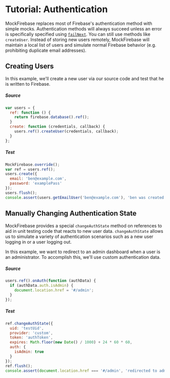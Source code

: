 # Tutorial: Authentication

MockFirebase replaces most of Firebase's authentication method with simple mocks. Authentication methods will always succeed unless an error is specifically specified using [`failNext`](../API.md#failnextmethod-err---undefined). You can still use methods like `createUser`. Instead of storing new users remotely, MockFirebase will maintain a local list of users and simulate normal Firebase behavior (e.g. prohibiting duplicate email addresses).

## Creating Users

In this example, we'll create a new user via our source code and test that he is written to Firebase.

##### Source

```js
var users = {
  ref: function () {
    return firebase.database().ref();
  }
  create: function (credentials, callback) {
    users.ref().createUser(credentials, callback);
  }
};
```

##### Test

```js
MockFirebase.override();
var ref = users.ref();
users.create({
  email: 'ben@example.com',
  password: 'examplePass'
});
users.flush();
console.assert(users.getEmailUser('ben@example.com'), 'ben was created');
```

## Manually Changing Authentication State

MockFirebase provides a special `changeAuthState` method on references to aid in unit testing code that reacts to new user data. `changeAuthState` allows us to simulate a variety of authentication scenarios such as a new user logging in or a user logging out. 

In this example, we want to redirect to an admin dashboard when a user is an administrator. To accomplish this, we'll use custom authentication data.

##### Source

```js
users.ref().onAuth(function (authData) {
  if (authData.auth.isAdmin) {
    document.location.href = '#/admin';
  }
});
```

##### Test

```js
ref.changeAuthState({
  uid: 'testUid',
  provider: 'custom',
  token: 'authToken',
  expires: Math.floor(new Date() / 1000) + 24 * 60 * 60,
  auth: {
    isAdmin: true
  }
});
ref.flush();
console.assert(document.location.href === '#/admin', 'redirected to admin');
```
